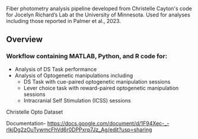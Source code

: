 Fiber photometry analysis pipeline developed from Christelle Cayton's code for Jocelyn Richard’s Lab at the University of Minnesota. Used for analyses including those reported in Palmer et al., 2023.



##  Overview

### Workflow containing MATLAB, Python, and R code for:
  * Analysis of DS Task performance
  * Analysis of Optogenetic manipulations including
    * DS Task with cue-paired optogenetic manipulation sessions
    * Lever choice task with reward-paired optogenetic manipulation sessions
    * Intracranial Self Stimulation (ICSS) sessions


Christelle Opto Dataset 

Documentation- https://docs.google.com/document/d/1F94Xec-_-rlkjDg2zOuTywmcFhVd6r0DPPxrp7Jz_Ag/edit?usp=sharing
